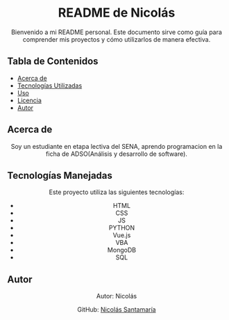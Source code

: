 <div align="center">
  <h1>README de Nicolás</h1>
  <p>Bienvenido a mi README personal. Este documento sirve como guía para comprender mis proyectos y cómo utilizarlos de manera efectiva.</p>
</div>

## Tabla de Contenidos

- [Acerca de](#acerca-de)
- [Tecnologías Utilizadas](#tecnologías-utilizadas)
- [Uso](#uso)
- [Licencia](#licencia)
- [Autor](#autor)

## Acerca de

<div align="center">
  <p>Soy un estudiante en etapa lectiva del SENA, aprendo programacion en la ficha de ADSO(Análisis y desarrollo de software).</p>
</div>

## Tecnologías Manejadas

<div align="center">
  <p>Este proyecto utiliza las siguientes tecnologías:</p>
  <ul>
    <li>HTML</li>
    <li>CSS</li>
    <li>JS</li>
    <li>PYTHON</li>
    <li>Vue.js</li>
    <li>VBA</li>
    <li>MongoDB</li>
    <li>SQL</li>
  </ul>
</div>

## Autor

<div align="center">
  <p>Autor: Nicolás</p>
  <p>GitHub: <a href="https://github.com/ZulyArias">Nicolás Santamaría</a></p>
</div>
